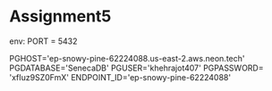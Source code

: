 # Assignment5
env: PORT = 5432

PGHOST='ep-snowy-pine-62224088.us-east-2.aws.neon.tech'
PGDATABASE='SenecaDB'
PGUSER='khehrajot407'
PGPASSWORD= 'xfIuz9SZ0FmX'
ENDPOINT_ID='ep-snowy-pine-62224088'

